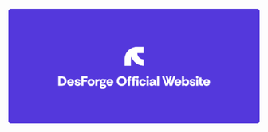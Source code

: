 <p align="center">
    <a href="https://desforge.dev">
        <img src="https://github.com/desforgehub/desforge.dev/raw/main/.github/DesForge_GitHub_Banner.svg" alt="DesForge GitHub Banner">
    </a>
</p>